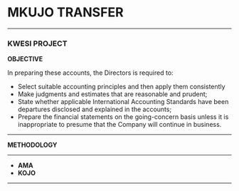 # MKUJO TRANSFER
***
### KWESI PROJECT
 **OBJECTIVE**
 
In preparing these accounts, the  Directors is required to:
+ Select suitable accounting principles and then apply them consistently
+ Make judgments and estimates that are reasonable and prudent;
+ State whether applicable International Accounting Standards have been departures disclosed and explained in the accounts;
+ Prepare the financial statements on the going-concern basis unless it is inappropriate to presume that the  Company will continue in business.

***
**METHODOLOGY**
***
  + **AMA**
  + **KOJO**
***
